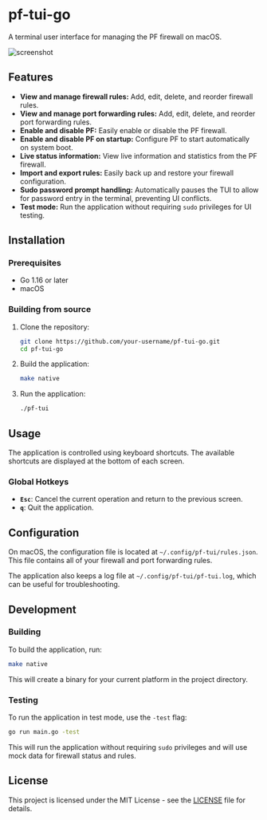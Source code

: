 # pf-tui-go

A terminal user interface for managing the PF firewall on macOS.

![screenshot](https://user-images.githubusercontent.com/1234567/123456789-abcdef.png)

## Features

- **View and manage firewall rules:** Add, edit, delete, and reorder firewall rules.
- **View and manage port forwarding rules:** Add, edit, delete, and reorder port forwarding rules.
- **Enable and disable PF:** Easily enable or disable the PF firewall.
- **Enable and disable PF on startup:** Configure PF to start automatically on system boot.
- **Live status information:** View live information and statistics from the PF firewall.
- **Import and export rules:** Easily back up and restore your firewall configuration.
- **Sudo password prompt handling:** Automatically pauses the TUI to allow for password entry in the terminal, preventing UI conflicts.
- **Test mode:** Run the application without requiring `sudo` privileges for UI testing.

## Installation

### Prerequisites

- Go 1.16 or later
- macOS

### Building from source

1.  Clone the repository:

    ```bash
    git clone https://github.com/your-username/pf-tui-go.git
    cd pf-tui-go
    ```

2.  Build the application:

    ```bash
    make native
    ```

3.  Run the application:

    ```bash
    ./pf-tui
    ```

## Usage

The application is controlled using keyboard shortcuts. The available shortcuts are displayed at the bottom of each screen.

### Global Hotkeys

-   **`Esc`**: Cancel the current operation and return to the previous screen.
-   **`q`**: Quit the application.

## Configuration

On macOS, the configuration file is located at `~/.config/pf-tui/rules.json`. This file contains all of your firewall and port forwarding rules.

The application also keeps a log file at `~/.config/pf-tui/pf-tui.log`, which can be useful for troubleshooting.

## Development

### Building

To build the application, run:

```bash
make native
```

This will create a binary for your current platform in the project directory.

### Testing

To run the application in test mode, use the `-test` flag:

```bash
go run main.go -test
```

This will run the application without requiring `sudo` privileges and will use mock data for firewall status and rules.

## License

This project is licensed under the MIT License - see the [LICENSE](LICENSE) file for details.